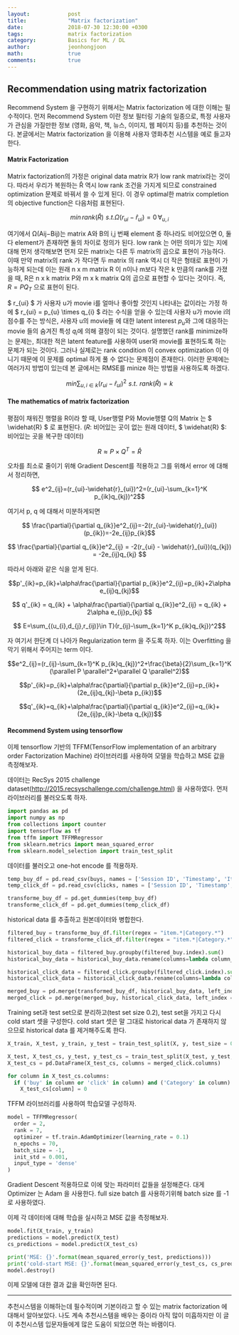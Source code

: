 ```yaml
---
layout:            post
title:             "Matrix factorization"
date:              2018-07-30 12:30:00 +0300
tags:              matrix factorization
category:          Basics for ML / DL
author:            jeonhongjoon
math:              true
comments:          true
---
```


## Recommendation using matrix factorization

 Recommend System 을 구현하기 위해서는 Matrix factorization 에 대한 이해는 필수적이다.
 먼저 Recommend System 이란 정보 필터링 기술의 일종으로, 특정 사용자가 관심을 가질만한 정보 (영화, 음악, 책, 뉴스, 이미지, 웹 페이지 등)를 추천하는 것이다.
 본글에서는 Matrix factorization 을 이용해 사용자 영화추천 시스템을 예로 들고자 한다.

#### Matrix Factorization

Matrix factorization의 가정은 original data matrix R가 low rank matrix라는 것이다. 따라서 우리가 복원하는 R̂  역시 low rank 조건을 가지게 되므로 constrained optimization 문제로 바꿔서 쓸 수 있게 된다. 이 경우 optimal한 matrix completion의 objective function은 다음처럼 표현된다.

 $$min\, rank(\widehat{R})\,\, s.t. \Omega(r_{ui} - \widehat{r}_{ui}) = 0\,\forall_{u,i}$$

여기에서 Ω(Aij−Bij)는 matrix A와 B의 i,j 번째 element 중 하나라도 비어있으면 0, 둘 다 element가 존재하면 둘의 차이로 정의가 된다.
low rank 는 어떤 의미가 있는 지에 대해 먼저 생각해보면 먼저 모든 matrix는 다른 두 matrix의 곱으로 표현이 가능하다. 이때 만약 matrix의 rank 가 작다면 두 matrix 의 rank 역시 더 작은 형태로 표현이 가능하게 되는데 이는 원래 n x m matrix R 이 n이나 m보다 작은 k 만큼의 rank를 가졌을 때, R은 n x k matrix P와 m x k matrix Q의 곱으로 표현할 수 있다는 것이다. 즉, $R=PQ_{T}$ 으로 표현이 된다.

$ r_{ui} $ 가 사용자 u가 movie i를 얼마나 좋아할 것인지 나타내는 값이라는 가정 하에 $ r_{ui} = p_{u} \times q_{i} $ 라는 수식을 얻을 수 있는데
사용자 u가 movie i의 점수를 주는 방식은, 사용자 u의 movie들 에 대한 latent interest $p_{u}$와 그에 대응하는 movie 들의 숨겨진 특성 $q_{i}$에 의해 결정이 되는 것이다.
설명했던 rank를 minimize하는 문제는, 최대한 적은 latent feature를 사용하여 user와 movie를 표현하도록 하는 문제가 되는 것이다. 그러나 실제로는 rank condition 이 convex optimization 이 아니기 때문에 이 문제를 optimal 하게 풀 수 없다는 문제점이 존재한다. 이러한 문제에는 여러가지 방법이 있는데 본 글에서는 RMSE를 minize 하는 방법을 사용하도록 하겠다.

$$ min\sum_{u, i\in k} (r_{ui} - \widehat{r}_{ui})^2 \,\, s.t.\,\, rank(\widehat{R}) = k $$



#### The mathematics of matrix factorization

평점이 채워진 행렬을 R이라 할 때, User행렬 P와 Movie행렬 Q의 Matrix 는 $ \widehat{R} $ 로 표현된다. ($R$: 비어있는 곳이 없는 원래 데이터, $ \widehat{R} $: 비어있는 곳을 복구한 데이터)

$$ R \approx P \times Q^T = \widehat{R} $$

오차를 최소로 줄이기 위해 Gradient Descent를 적용하고 그를 위해서 error 에 대해서 정리하면,

$$ e^2_{ij}=(r_{ui}-\widehat{r}_{ui})^2=(r_{ui}-\sum_{k=1}^K p_{ik}q_{kj})^2$$

여기서 p, q 에 대해서 미분하게되면

$$ \frac{\partial}{\partial q_{ik}}e^2_{ij}=-2(r_{ui}-\widehat{r}_{ui})(p_{ik})=-2e_{ij}p_{ik}$$

$$ \frac{\partial}{\partial q_{ik}}e^2_{ij} = -2(r_{ui} - \widehat{r}_{ui})(q_{kj}) = -2e_{ij}q_{kj} $$

따라서 아래와 같은 식을 얻게 된다.

$$p'_{ik}=p_{ik}+\alpha\frac{\partial}{\partial p_{ik}}e^2_{ij}=p_{ik}+2\alpha e_{ij}q_{kj}$$

$$ q'_{ik} = q_{ik} + \alpha\frac{\partial}{\partial q_{ik}}e^2_{ij} = q_{ik} + 2\alpha e_{ij}p_{kj} $$

$$ E=\sum_{(u_{i},d_{j},r_{ij)}\in T}(r_{ij}-\sum_{k=1}^K p_{ik}q_{kj})^2$$

자 여기서 한단계 더 나아가 Regularization term 을 주도록 하자. 이는 Overfitting 을 막기 위해서 주어지는 term 이다.

$$e^2_{ij}=(r_{ij}-\sum_{k=1}^K p_{ik}q_{kj})^2+\frac{\beta}{2}\sum_{k=1}^K (\parallel P \parallel^2+\parallel Q \parallel^2)$$

$$p'_{ik}=p_{ik}+\alpha\frac{\partial}{\partial p_{ik}}e^2_{ij}=p_{ik}+(2e_{ij}q_{kj}-\beta p_{ik})$$  

$$q'_{ik}=q_{ik}+\alpha\frac{\partial}{\partial q_{ik}}e^2_{ij}=q_{ik}+(2e_{ij}p_{ik}-\beta q_{kj})$$

#### Recommend System using tensorflow

이제 tensorflow 기반의 TFFM(TensorFlow implementation of an arbitrary order Factorization Machine) 라이브러리를 사용하여 모델을 학습하고 MSE 값을 측정해보자.

데이터는 RecSys 2015 challenge dataset(http://2015.recsyschallenge.com/challenge.html) 을 사용하였다.
먼저 라이브러리를 불러오도록 하자.

``` python
import pandas as pd
import numpy as np
from collections import counter
import tensorflow as tf
from tffm import TFFMRegressor
from sklearn.metrics import mean_squared_error
from sklearn.model_selection import train_test_split
```

데이터를 불러오고 one-hot encode 를 적용하자.

``` python
temp_buy_df = pd.read_csv(buys, names = ['Session ID', 'Timestamp', 'Item ID', "category", 'Quantity'])
temp_click_df = pd.read_csv(clicks, names = ['Session ID', 'Timestamp', 'Item ID', "category", 'Quantity'])

transforme_buy_df = pd.get_dummies(temp_buy_df)
transforme_click_df = pd.get_dummies(temp_click_df)

```
historical data 를 추출하고 원본데이터와 병합한다.

``` python
filtered_buy = transforme_buy_df.filter(regex = "item.*|Category.*")
filtered_click = transforme_click_df.filter(regex = "item.*|Category.*")

historical_buy_data = filtered_buy.groupby(filtered_buy.index).sum()
historical_buy_data = historical_buy_data.rename(columns=lambda column_name: "buy history:" + column_name)

historical_click_data = filtered_click.groupby(filtered_click.index).sum()
historical_click_data = historical_click_data.rename(columns=lambda column_name: "click history:" + column_name)

merged_buy = pd.merge(transformed_buy_df, historical_buy_data, left_index = True)
merged_click = pd.merge(merged_buy, historical_click_data, left_index = True)

```

Training set과 test set으로 분리하고(test set size 0.2), test set을 가지고 다시 cold start 셋을 구성한다. cold start 셋은 말 그대로 historical data 가 존재하지 않으므로 historical data 를 제거해주도록 한다.

``` python
X_train, X_test, y_train, y_test = train_test_split(X, y, test_size = 0.3)

X_test, X_test_cs, y_test, y_test_cs = train_test_split(X_test, y_test, test_size = 0.5)
X_test_cs = pd.DataFrame(X_test_cs, columns = merged_click.columns)

for column in X_test_cs.columns:
  if ('buy' in column or 'click' in column) and ('Category' in column):
    X_test_cs[column] = 0
```

TFFM 라이브러리를 사용하여 학습모델 구성하자.

``` python
model = TFFMRegressor(
  order = 2,
  rank = 7,
  optimizer = tf.train.AdamOptimizer(learning_rate = 0.1)
  n_epochs = 70,
  batch_size = -1,
  init_std = 0.001,
  input_type = 'dense'
)
```

Gradient Descent 적용하므로 이에 맞는 파라미터 값들을 설정해준다. 대게 Optimizer 는 Adam 을 사용한다. full size batch 를 사용하기위해 batch size 를 -1 로 사용하였다.

이제 각 데이터에 대해 학습을 실시하고 MSE 값을 측정해보자.

``` python
model.fit(X_train, y_train)
predictions = model.predict(X_test)
cs_predictions = model.predict(X_test_cs)

print('MSE: {}'.format(mean_squared_error(y_test, predictions)))
print('cold-start MSE: {}'.format(mean_squared_error(y_test_cs, cs_predictions)))
model.destroy()
```
이제 모델에 대한 결과 값을 확인하면 된다.

---------------------------------------
추천시스템을 이해하는데 필수적이며 기본이라고 할 수 있는 matrix factorization 에 대해서 알아보았다.
나도 계속 추천시스템을 배우는 중이라 아직 많이 미흡하지만 이 글이 추천시스템 입문자들에게 많은 도움이 되었으면 하는 바램이다.

